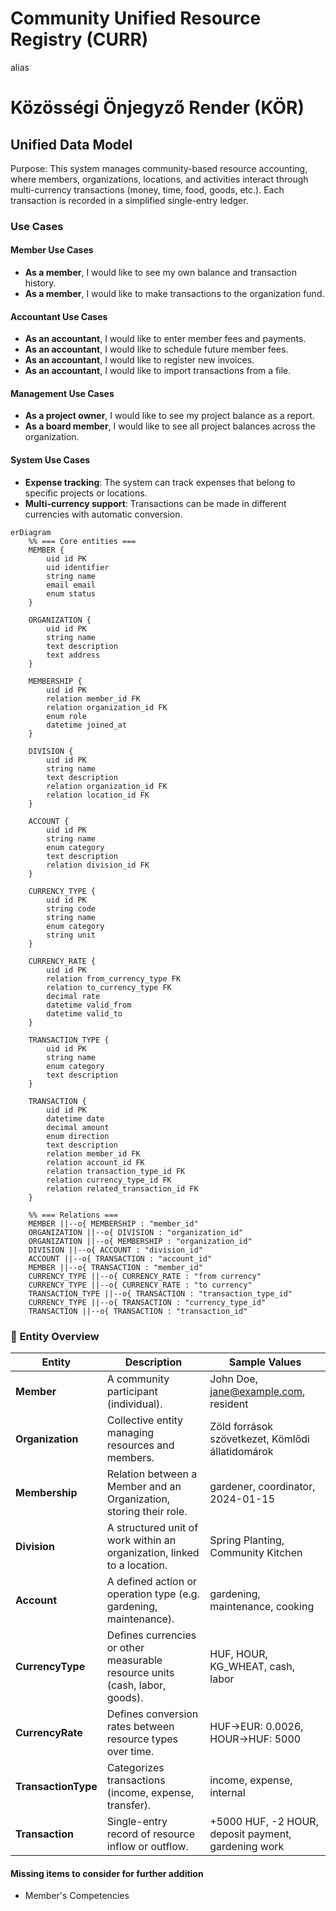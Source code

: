 # Community Unified Resource Registry (CURR)

alias

# Közösségi Önjegyző Render (KÖR)

## Unified Data Model

Purpose:
This system manages community-based resource accounting, where members, organizations, locations, and activities interact through multi-currency transactions (money, time, food, goods, etc.).
Each transaction is recorded in a simplified single-entry ledger.

### Use Cases

#### Member Use Cases

- **As a member**, I would like to see my own balance and transaction history.
- **As a member**, I would like to make transactions to the organization fund.

#### Accountant Use Cases

- **As an accountant**, I would like to enter member fees and payments.
- **As an accountant**, I would like to schedule future member fees.
- **As an accountant**, I would like to register new invoices.
- **As an accountant**, I would like to import transactions from a file.

#### Management Use Cases

- **As a project owner**, I would like to see my project balance as a report.
- **As a board member**, I would like to see all project balances across the organization.

#### System Use Cases

- **Expense tracking**: The system can track expenses that belong to specific projects or locations.
- **Multi-currency support**: Transactions can be made in different currencies with automatic conversion.

```mermaid
erDiagram
    %% === Core entities ===
    MEMBER {
        uid id PK
        uid identifier
        string name
        email email
        enum status
    }

    ORGANIZATION {
        uid id PK
        string name
        text description
        text address
    }

    MEMBERSHIP {
        uid id PK
        relation member_id FK
        relation organization_id FK
        enum role
        datetime joined_at
    }

    DIVISION {
        uid id PK
        string name
        text description
        relation organization_id FK
        relation location_id FK
    }

    ACCOUNT {
        uid id PK
        string name
        enum category
        text description
        relation division_id FK
    }

    CURRENCY_TYPE {
        uid id PK
        string code
        string name
        enum category
        string unit
    }

    CURRENCY_RATE {
        uid id PK
        relation from_currency_type FK
        relation to_currency_type FK
        decimal rate
        datetime valid_from
        datetime valid_to
    }

    TRANSACTION_TYPE {
        uid id PK
        string name
        enum category
        text description
    }

    TRANSACTION {
        uid id PK
        datetime date
        decimal amount
        enum direction
        text description
        relation member_id FK
        relation account_id FK
        relation transaction_type_id FK
        relation currency_type_id FK
        relation related_transaction_id FK
    }

    %% === Relations ===
    MEMBER ||--o{ MEMBERSHIP : "member_id"
    ORGANIZATION ||--o{ DIVISION : "organization_id"
    ORGANIZATION ||--o{ MEMBERSHIP : "organization_id"
    DIVISION ||--o{ ACCOUNT : "division_id"
    ACCOUNT ||--o{ TRANSACTION : "account_id"
    MEMBER ||--o{ TRANSACTION : "member_id"
    CURRENCY_TYPE ||--o{ CURRENCY_RATE : "from currency"
    CURRENCY_TYPE ||--o{ CURRENCY_RATE : "to currency"
    TRANSACTION_TYPE ||--o{ TRANSACTION : "transaction_type_id"
    CURRENCY_TYPE ||--o{ TRANSACTION : "currency_type_id"
    TRANSACTION ||--o{ TRANSACTION : "transaction_id"

```

### 💬 Entity Overview

| Entity              | Description                                                                 | Sample Values                                       |
| ------------------- | --------------------------------------------------------------------------- | --------------------------------------------------- |
| **Member**          | A community participant (individual).                                       | John Doe, jane@example.com, resident                |
| **Organization**    | Collective entity managing resources and members.                           | Zöld források szövetkezet, Kömlődi állatidomárok    |
| **Membership**      | Relation between a Member and an Organization, storing their role.          | gardener, coordinator, 2024-01-15                   |
| **Division**        | A structured unit of work within an organization, linked to a location.     | Spring Planting, Community Kitchen                  |
| **Account**         | A defined action or operation type (e.g. gardening, maintenance).           | gardening, maintenance, cooking                     |
| **CurrencyType**    | Defines currencies or other measurable resource units (cash, labor, goods). | HUF, HOUR, KG_WHEAT, cash, labor                    |
| **CurrencyRate**    | Defines conversion rates between resource types over time.                  | HUF→EUR: 0.0026, HOUR→HUF: 5000                     |
| **TransactionType** | Categorizes transactions (income, expense, transfer).                       | income, expense, internal                           |
| **Transaction**     | Single-entry record of resource inflow or outflow.                          | +5000 HUF, -2 HOUR, deposit payment, gardening work |

#### Missing items to consider for further addition

- Member's Competencies
